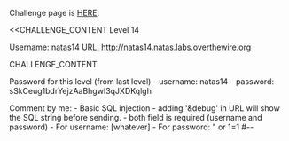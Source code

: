 Challenge page is <a href="http://www.overthewire.org/wargames/natas/natas14.shtml">HERE</a>.

<<CHALLENGE_CONTENT
Level 14

Username: natas14
URL:      http://natas14.natas.labs.overthewire.org

CHALLENGE_CONTENT

Password for this level (from last level)
	- username: natas14
	- password: sSkCeug1bdrYejzAaBhgwI3qJXDKqlgh

Comment by me:
	- Basic SQL injection
	- adding '&debug' in URL will show the SQL string before sending.
	- both field is required (username and password)
	- For username: [whatever]
	- For password: " or 1=1 #--